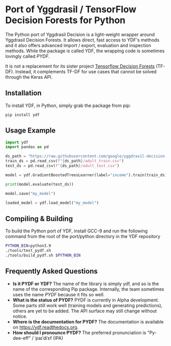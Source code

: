 # Port of Yggdrasil / TensorFlow Decision Forests for Python

The Python port of Yggdrasil Decision is a light-weight wrapper around Yggdrasil
Decision Forests. It allows direct, fast access to YDF's methods and it also
offers advanced import / export, evaluation and inspection methods. While the
package is called YDF, the wrapping code is sometimes lovingly called *PYDF*.

It is not a replacement for its sister project 
[Tensorflow Decision Forests](https://github.com/tensorflow/decision-forests) 
(TF-DF). Instead, it complements TF-DF for use cases that cannot be solved 
through the Keras API.

## Installation

To install YDF, in Python, simply grab the package from pip:

```
pip install ydf
```

## Usage Example

```python
import ydf
import pandas as pd

ds_path = "https://raw.githubusercontent.com/google/yggdrasil-decision-forests/main/yggdrasil_decision_forests/test_data/dataset"
train_ds = pd.read_csv(f"{ds_path}/adult_train.csv")
test_ds = pd.read_csv(f"{ds_path}/adult_test.csv")

model = ydf.GradientBoostedTreesLearner(label="income").train(train_ds)

print(model.evaluate(test_ds))

model.save("my_model")

loaded_model = ydf.load_model("my_model")
```

## Compiling & Building

To build the Python port of YDF, install GCC-9 and run the following command
from the root of the port/python directory in the YDF repository

```sh
PYTHON_BIN=python3.9
./tools/test_pydf.sh
./tools/build_pydf.sh $PYTHON_BIN
```

## Frequently Asked Questions

*   **Is it PYDF or YDF?** The name of the library is simply ydf, and so is the
    name of the corresponding Pip package. Internally, the team sometimes uses
    the name *PYDF* because it fits so well.
*   **What is the status of PYDF?** PYDF is currently in Alpha development. Some
    parts still work well (training models and generating predictions), others
    are yet to be added. The API surface may still change without notice.
*   **Where is the documentation for PYDF?** The documentation is
    available on https://ydf.readthedocs.org.
*   **How should I pronounce PYDF?** The preferred pronunciation is 
    "Py-dee-eff" / ˈpaɪˈdiˈɛf (IPA)

